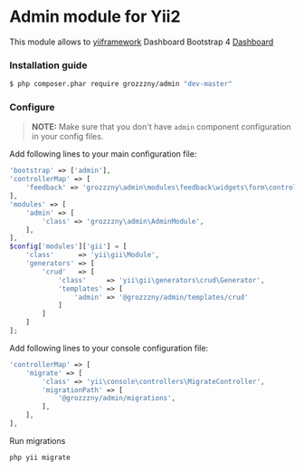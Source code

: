Admin module for Yii2 
==============================

This module allows to [yiiframework](https://www.yiiframework.com) 
Dashboard Bootstrap 4 [Dashboard](https://www.bootstrapdash.com/demo/star-admin-free/jquery/src/demo_1/index.html#) 

### Installation guide

```bash
$ php composer.phar require grozzzny/admin "dev-master"
```


### Configure

> **NOTE:** Make sure that you don't have `admin` component configuration in your config files.

Add following lines to your main configuration file:

```php
'bootstrap' => ['admin'],
'controllerMap' => [
    'feedback' => 'grozzzny\admin\modules\feedback\widgets\form\controllers\DefaultController'
],
'modules' => [
    'admin' => [
        'class' => 'grozzzny\admin\AdminModule',
    ],
],
$config['modules']['gii'] = [
    'class'      => 'yii\gii\Module',
    'generators' => [
        'crud'   => [
            'class'     => 'yii\gii\generators\crud\Generator',
            'templates' => [
                'admin' => '@grozzzny/admin/templates/crud'
            ]
        ]
    ]
];

```

Add following lines to your console configuration file:

```php
'controllerMap' => [
    'migrate' => [
        'class' => 'yii\console\controllers\MigrateController',
        'migrationPath' => [
            '@grozzzny/admin/migrations',
        ],
    ],
],
```


Run migrations
```bash
php yii migrate
```
